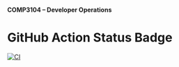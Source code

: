 #### COMP3104 – Developer Operations

# GitHub Action Status Badge
[![CI](https://github.com/LynxGVA/COMP3104/actions/workflows/ci.yml/badge.svg)](https://github.com/LynxGVA/COMP3104/actions/workflows/ci.yml)
